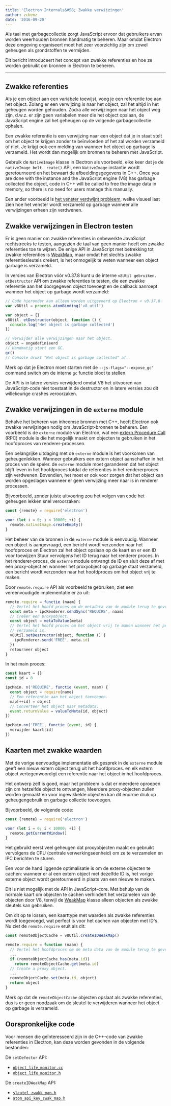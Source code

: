 ```yaml
---
title: 'Electron Internals&#58; Zwakke verwijzingen'
author: zcbenz
date: '2016-09-20'
---
```


Als taal met garbagecollectie zorgt JavaScript ervoor dat gebruikers ervan worden weerhouden bronnen handmatig te beheren. Maar omdat Electron deze omgeving organiseert moet het zeer voorzichtig zijn om zowel geheugen als grondstoffen te vermijden.

Dit bericht introduceert het concept van zwakke referenties en hoe ze worden gebruikt om bronnen in Electron te beheren.

---

## Zwakke referenties

Als je een object aan een variabele toewijst, voeg je een referentie toe aan het object. Zolang er een verwijzing is naar het object, zal het altijd in het geheugen worden gehouden. Zodra alle verwijzingen naar het object weg zijn, d.w.z. er zijn geen variabelen meer die het object opslaan, de JavaScript engine zal het geheugen op de volgende garbagecollectie ophalen.

Een zwakke referentie is een verwijzing naar een object dat je in staat stelt om het object te krijgen zonder te beïnvloeden of het zal worden verzameld of niet. Je krijgt ook een melding van wanneer het object op garbage is verzameld. Het wordt dan mogelijk om bronnen te beheren met JavaScript.

Gebruik de `NativeImage` klasse in Electron als voorbeeld, elke keer dat je de `nativeImage belt. reate()` API, een `NativeImage` instantie wordt geretourneerd en het bewaart de afbeeldingsgegevens in C++. Once you are done with the instance and the JavaScript engine (V8) has garbage collected the object, code in C++ will be called to free the image data in memory, so there is no need for users manage this manually.

Een ander voorbeeld is [het venster verdwijnt probleem](https://electronjs.org/docs/faq/#my-apps-windowtray-disappeared-after-a-few-minutes), welke visueel laat zien hoe het venster wordt verzameld op garbage wanneer alle verwijzingen erheen zijn verdwenen.

## Zwakke verwijzingen in Electron testen

Er is geen manier om zwakke referenties in onbewerkte JavaScript rechtstreeks te testen, aangezien de taal van geen manier heeft om zwakke referenties toe te wijzen. De enige API in JavaScript met betrekking tot zwakke referenties is [WeakMap](https://developer.mozilla.org/en-US/docs/Web/JavaScript/Reference/Global_Objects/WeakMap), maar omdat het slechts zwakke referentiesleutels creëert, is het onmogelijk te weten wanneer een object garbage is verzameld.

In versies van Electron vóór v0.37.8 kunt u de interne `v8Util gebruiken. etDestructor` API om zwakke referenties te testen, die een zwakke referentie aan het doorgegeven object toevoegt en de callback aanroept wanneer het object op garbage wordt verzameld:

```javascript
// Code hieronder kan alleen worden uitgevoerd op Electron < v0.37.8.
var v8Util = process.atomBinding('v8_util')

var object = {}
v8Util. etDestructor(object, function () {
  console.log('Het object is garbage collected')
})

// Verwijder alle verwijzingen naar het object.
object = ongedefinieerd
// Handmatig start een GC.
gc()
// Console drukt "Het object is garbage collected" af.
```

Merk op dat je Electron moet starten met de `--js-flags="--expose_gc"` command switch om de interne `gc` functie bloot te stellen.

De API is in latere versies verwijderd omdat V8 het uitvoeren van JavaScript-code niet toestaat in de destructor en in latere versies zou dit willekeurige crashes veroorzaken.

## Zwakke verwijzingen in de `externe` module

Behalve het beheren van inheemse bronnen met C++, heeft Electron ook zwakke verwijzingen nodig om JavaScript-bronnen te beheren. Een voorbeeld is de `externe` module van Electron, wat een [extern Procedure Call](https://en.wikipedia.org/wiki/Remote_procedure_call) (RPC) module is die het mogelijk maakt om objecten te gebruiken in het hoofdproces van renderer-processen.

Een belangrijke uitdaging met de `externe` module is het voorkomen van geheugenlekken. Wanneer gebruikers een extern object aanschaffen in het proces van de speler. de `externe` module moet garanderen dat het object blijft leven in het hoofdproces totdat de referenties in het rendererproces zijn verdwenen. Bovendien, het moet er ook voor zorgen dat het object kan worden opgeslagen wanneer er geen verwijzing meer naar is in renderer processen.

Bijvoorbeeld, zonder juiste uitvoering zou het volgen van code het geheugen lekken snel veroorzaken:

```javascript
const {remote} = require('electron')

voor (let i = 0; i < 10000; +i) {
  remote.nativeImage.createEmpty()
}
```

Het beheer van de bronnen in de `externe` module is eenvoudig. Wanneer een object is aangevraagd, een bericht wordt verzonden naar het hoofdproces en Electron zal het object opslaan op de kaart en er een ID voor toewijzen Stuur vervolgens het ID terug naar het renderer proces. In het renderer-proces, de `externe` module ontvangt de ID en sluit deze af met een proxy-object en wanneer het proxyobject op garbage staat verzameld, een bericht wordt verzonden naar het hoofdproces om het object vrij te maken.

Door `remote.require` API als voorbeeld te gebruiken, ziet een vereenvoudigde implementatie er zo uit:

```javascript
remote.require = functie (naam) {
  // Vertel het hoofd proces om de metadata van de module terug te geven.
  const meta = ipcRenderer.sendSync('REQUIRE', naam)
  // Creëer een proxyobject.
  const object = metaToValue(meta)
  // Vertel het hoofd proces om het object vrij te maken wanneer het proxyobject garbage
  // verzameld is.
  v8Util.setDestructor(object, function () {
    ipcRenderer.send('FREE', meta.id)
  })
  retourneer object
}
```

In het main proces:

```javascript
const kaart = {}
const id = 0

ipcMain. n('REQUIRE', functie (event, naam) {
  const object = require(name)
  // Een referentie aan het object toevoegen.
  map[++id] = object
  // Converteer het object naar metadata.
  event.returnValue = valueToMeta(id, object)
})

ipcMain.on('FREE', functie (event, id) {
  verwijder kaart[id]
})
```

## Kaarten met zwakke waarden

Met de vorige eenvoudige implementatie elk gesprek in de `externe` module geeft een nieuw extern object terug uit het hoofdproces. en elk extern object vertegenwoordigt een referentie naar het object in het hoofdproces.

Het ontwerp zelf is goed, maar het probleem is dat er meerdere oproepen zijn om hetzelfde object te ontvangen, Meerdere proxy-objecten zullen worden gemaakt en voor ingewikkelde objecten kan dit enorme druk op geheugengebruik en garbage collectie toevoegen.

Bijvoorbeeld, de volgende code:

```javascript
const {remote} = require('electron')

voor (let i = 0; i < 10000; +i) {
  remote.getCurrentWindow()
}
```

Het gebruikt eerst veel geheugen dat proxyobjecten maakt en gebruikt vervolgens de CPU (centrale verwerkingseenheid) om ze te verzamelen en IPC berichten te sturen.

Een voor de hand liggende optimalisatie is om de externe objecten te cachen: wanneer er al een extern object met dezelfde ID is, het vorige externe object wordt geretourneerd in plaats van een nieuwe te maken.

Dit is niet mogelijk met de API in JavaScript-core. Met behulp van de normale kaart om objecten te cachen verhindert het verzamelen van de objecten door V8, terwijl de [WeakMap](https://developer.mozilla.org/en-US/docs/Web/JavaScript/Reference/Global_Objects/WeakMap) klasse alleen objecten als zwakke sleutels kan gebruiken.

Om dit op te lossen, een kaarttype met waarden als zwakke referenties wordt toegevoegd, wat perfect is voor het cachen van objecten met ID's. Nu ziet de `remote.require` eruit als dit:

```javascript
const remoteObjectCache = v8Util.createIDWeakMap()

remote.require = function (naam) {
  // Vertel het hoofdproces om de meta data van de module terug te geven.
  ...
  if (remoteObjectCache.has(meta.id))
    return remoteObjectCache.get(meta.id)
  // Create a proxy object.
  ...
  remoteObjectCache.set(meta.id, object)
  return object
}
```

Merk op dat de `remoteObjectCache` objecten opslaat als zwakke referenties, dus is er geen noodzaak om de sleutel te verwijderen wanneer het object op garbage is verzameld.

## Oorspronkelijke code

Voor mensen die geïnteresseerd zijn in de C++-code van zwakke referenties in Electron, kan deze worden gevonden in de volgende bestanden:

De `setDefector` API:

* [`object_life_monitor.cc`](https://github.com/electron/electron/blob/v1.3.4/atom/common/api/object_life_monitor.cc)
* [`object_life_monitor.h`](https://github.com/electron/electron/blob/v1.3.4/atom/common/api/object_life_monitor.h)

De `createIDWeakMap` API:

* [`sleutel_zwakk_map.h`](https://github.com/electron/electron/blob/v1.3.4/atom/common/key_weak_map.h)
* [`atom_api_key_zwak_map.h`](https://github.com/electron/electron/blob/v1.3.4/atom/common/api/atom_api_key_weak_map.h)

